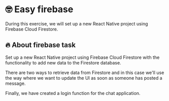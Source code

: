 
# 🤓 Easy firebase
During this exercise, we will set up a new React Native project using Firebase Cloud Firestore.

## 🔥 About firebase task
Set up a new React Native project using Firebase Cloud Firestore with the functionality to add new data to the Firestore database.

There are two ways to retrieve data from Firestore and in this case we'll use the way where we want to update the UI as soon as someone has posted a message.

Finally, we have created a login function for the chat application.
